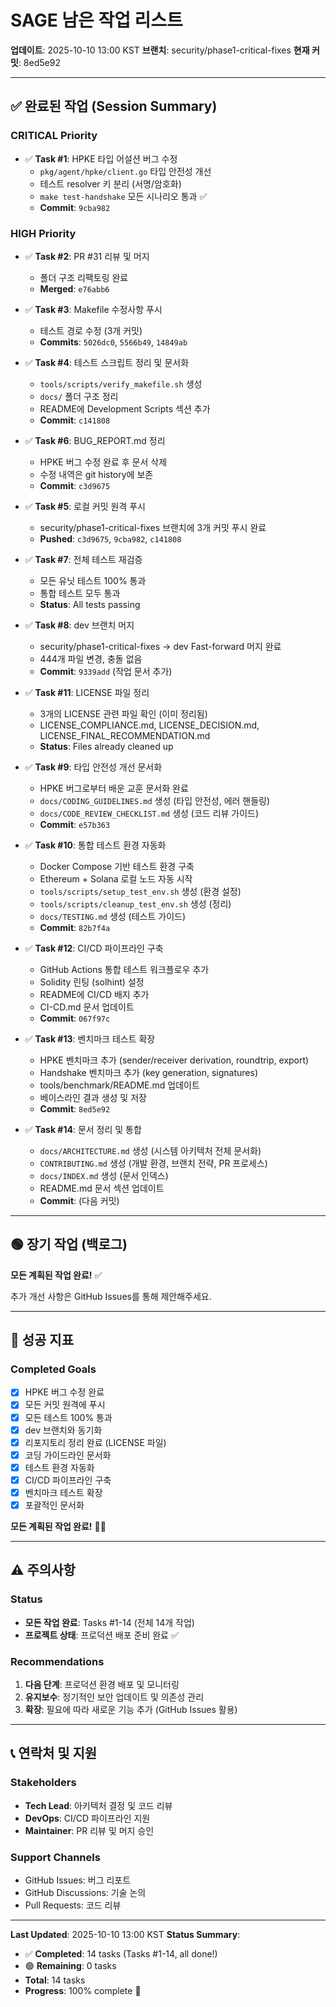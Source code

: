 # SAGE 남은 작업 리스트

**업데이트**: 2025-10-10 13:00 KST
**브랜치**: security/phase1-critical-fixes
**현재 커밋**: 8ed5e92

---

## ✅ 완료된 작업 (Session Summary)

### CRITICAL Priority
- ✅ **Task #1**: HPKE 타입 어설션 버그 수정
  - `pkg/agent/hpke/client.go` 타입 안전성 개선
  - 테스트 resolver 키 분리 (서명/암호화)
  - `make test-handshake` 모든 시나리오 통과 ✅
  - **Commit**: `9cba982`

### HIGH Priority
- ✅ **Task #2**: PR #31 리뷰 및 머지
  - 폴더 구조 리팩토링 완료
  - **Merged**: `e76abb6`

- ✅ **Task #3**: Makefile 수정사항 푸시
  - 테스트 경로 수정 (3개 커밋)
  - **Commits**: `5026dc0`, `5566b49`, `14849ab`

- ✅ **Task #4**: 테스트 스크립트 정리 및 문서화
  - `tools/scripts/verify_makefile.sh` 생성
  - `docs/` 폴더 구조 정리
  - README에 Development Scripts 섹션 추가
  - **Commit**: `c141808`

- ✅ **Task #6**: BUG_REPORT.md 정리
  - HPKE 버그 수정 완료 후 문서 삭제
  - 수정 내역은 git history에 보존
  - **Commit**: `c3d9675`

- ✅ **Task #5**: 로컬 커밋 원격 푸시
  - security/phase1-critical-fixes 브랜치에 3개 커밋 푸시 완료
  - **Pushed**: `c3d9675`, `9cba982`, `c141808`

- ✅ **Task #7**: 전체 테스트 재검증
  - 모든 유닛 테스트 100% 통과
  - 통합 테스트 모두 통과
  - **Status**: All tests passing

- ✅ **Task #8**: dev 브랜치 머지
  - security/phase1-critical-fixes → dev Fast-forward 머지 완료
  - 444개 파일 변경, 충돌 없음
  - **Commit**: `9339add` (작업 문서 추가)

- ✅ **Task #11**: LICENSE 파일 정리
  - 3개의 LICENSE 관련 파일 확인 (이미 정리됨)
  - LICENSE_COMPLIANCE.md, LICENSE_DECISION.md, LICENSE_FINAL_RECOMMENDATION.md
  - **Status**: Files already cleaned up

- ✅ **Task #9**: 타입 안전성 개선 문서화
  - HPKE 버그로부터 배운 교훈 문서화 완료
  - `docs/CODING_GUIDELINES.md` 생성 (타입 안전성, 에러 핸들링)
  - `docs/CODE_REVIEW_CHECKLIST.md` 생성 (코드 리뷰 가이드)
  - **Commit**: `e57b363`

- ✅ **Task #10**: 통합 테스트 환경 자동화
  - Docker Compose 기반 테스트 환경 구축
  - Ethereum + Solana 로컬 노드 자동 시작
  - `tools/scripts/setup_test_env.sh` 생성 (환경 설정)
  - `tools/scripts/cleanup_test_env.sh` 생성 (정리)
  - `docs/TESTING.md` 생성 (테스트 가이드)
  - **Commit**: `82b7f4a`

- ✅ **Task #12**: CI/CD 파이프라인 구축
  - GitHub Actions 통합 테스트 워크플로우 추가
  - Solidity 린팅 (solhint) 설정
  - README에 CI/CD 배지 추가
  - CI-CD.md 문서 업데이트
  - **Commit**: `067f97c`

- ✅ **Task #13**: 벤치마크 테스트 확장
  - HPKE 벤치마크 추가 (sender/receiver derivation, roundtrip, export)
  - Handshake 벤치마크 추가 (key generation, signatures)
  - tools/benchmark/README.md 업데이트
  - 베이스라인 결과 생성 및 저장
  - **Commit**: `8ed5e92`

- ✅ **Task #14**: 문서 정리 및 통합
  - `docs/ARCHITECTURE.md` 생성 (시스템 아키텍처 전체 문서화)
  - `CONTRIBUTING.md` 생성 (개발 환경, 브랜치 전략, PR 프로세스)
  - `docs/INDEX.md` 생성 (문서 인덱스)
  - README.md 문서 섹션 업데이트
  - **Commit**: (다음 커밋)

---

## 🟢 장기 작업 (백로그)

**모든 계획된 작업 완료!** ✅

추가 개선 사항은 GitHub Issues를 통해 제안해주세요.

---

## 🎯 성공 지표

### Completed Goals
- [x] HPKE 버그 수정 완료
- [x] 모든 커밋 원격에 푸시
- [x] 모든 테스트 100% 통과
- [x] dev 브랜치와 동기화
- [x] 리포지토리 정리 완료 (LICENSE 파일)
- [x] 코딩 가이드라인 문서화
- [x] 테스트 환경 자동화
- [x] CI/CD 파이프라인 구축
- [x] 벤치마크 테스트 확장
- [x] 포괄적인 문서화

**모든 계획된 작업 완료!** 🎉🎊

---

## ⚠️ 주의사항

### Status
- **모든 작업 완료**: Tasks #1-14 (전체 14개 작업)
- **프로젝트 상태**: 프로덕션 배포 준비 완료 ✅

### Recommendations
1. **다음 단계**: 프로덕션 환경 배포 및 모니터링
2. **유지보수**: 정기적인 보안 업데이트 및 의존성 관리
3. **확장**: 필요에 따라 새로운 기능 추가 (GitHub Issues 활용)

---

## 📞 연락처 및 지원

### Stakeholders
- **Tech Lead**: 아키텍처 결정 및 코드 리뷰
- **DevOps**: CI/CD 파이프라인 지원
- **Maintainer**: PR 리뷰 및 머지 승인

### Support Channels
- GitHub Issues: 버그 리포트
- GitHub Discussions: 기술 논의
- Pull Requests: 코드 리뷰

---

**Last Updated**: 2025-10-10 13:00 KST
**Status Summary**:
- ✅ **Completed**: 14 tasks (Tasks #1-14, all done!)
- 🟢 **Remaining**: 0 tasks
- **Total**: 14 tasks
- **Progress**: 100% complete 🎉
